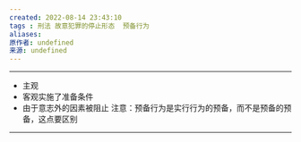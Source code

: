```yaml
---
created: 2022-08-14 23:43:10
tags : 刑法 故意犯罪的停止形态  预备行为
aliases: 
原作者: undefined
来源: undefined
---
```

---
* 主观
* 客观实施了准备条件
* 由于意志外的因素被阻止
注意：预备行为是实行行为的预备，而不是预备的预备，这点要区别

---

